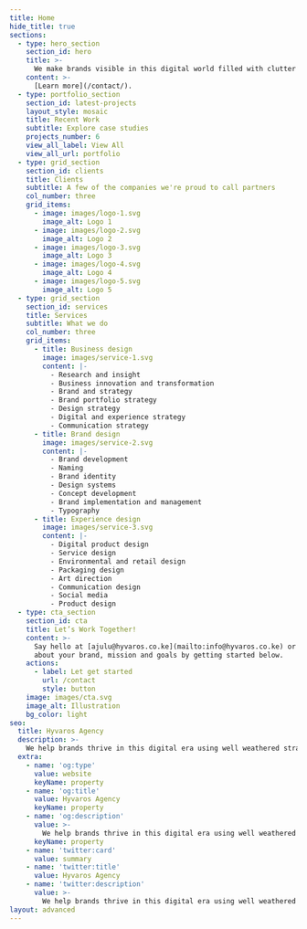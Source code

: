 ```yaml
---
title: Home
hide_title: true
sections:
  - type: hero_section
    section_id: hero
    title: >-
      We make brands visible in this digital world filled with clutter using proven strategies born from years of ample research and experience!
    content: >-
      [Learn more](/contact/).
  - type: portfolio_section
    section_id: latest-projects
    layout_style: mosaic
    title: Recent Work
    subtitle: Explore case studies
    projects_number: 6
    view_all_label: View All
    view_all_url: portfolio
  - type: grid_section
    section_id: clients
    title: Clients
    subtitle: A few of the companies we're proud to call partners
    col_number: three
    grid_items:
      - image: images/logo-1.svg
        image_alt: Logo 1
      - image: images/logo-2.svg
        image_alt: Logo 2
      - image: images/logo-3.svg
        image_alt: Logo 3
      - image: images/logo-4.svg
        image_alt: Logo 4
      - image: images/logo-5.svg
        image_alt: Logo 5
  - type: grid_section
    section_id: services
    title: Services
    subtitle: What we do
    col_number: three
    grid_items:
      - title: Business design
        image: images/service-1.svg
        content: |-
          - Research and insight
          - Business innovation and transformation
          - Brand and strategy
          - Brand portfolio strategy
          - Design strategy
          - Digital and experience strategy
          - Communication strategy
      - title: Brand design
        image: images/service-2.svg
        content: |-
          - Brand development
          - Naming
          - Brand identity
          - Design systems
          - Concept development
          - Brand implementation and management
          - Typography
      - title: Experience design
        image: images/service-3.svg
        content: |-
          - Digital product design
          - Service design
          - Environmental and retail design
          - Packaging design
          - Art direction
          - Communication design
          - Social media
          - Product design
  - type: cta_section
    section_id: cta
    title: Let’s Work Together!
    content: >-
      Say hello at [ajulu@hyvaros.co.ke](mailto:info@hyvaros.co.ke) or tell us more
      about your brand, mission and goals by getting started below.
    actions:
      - label: Let get started
        url: /contact
        style: button
    image: images/cta.svg
    image_alt: Illustration
    bg_color: light
seo:
  title: Hyvaros Agency
  description: >-
    We help brands thrive in this digital era using well weathered strategies.
  extra:
    - name: 'og:type'
      value: website
      keyName: property
    - name: 'og:title'
      value: Hyvaros Agency
      keyName: property
    - name: 'og:description'
      value: >-
        We help brands thrive in this digital era using well weathered strategies.
      keyName: property
    - name: 'twitter:card'
      value: summary
    - name: 'twitter:title'
      value: Hyvaros Agency
    - name: 'twitter:description'
      value: >-
        We help brands thrive in this digital era using well weathered strategies.
layout: advanced
---
```

